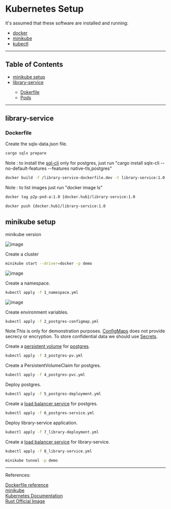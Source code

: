 # Kubernetes Setup

It's assumed that these software are installed and running:

<ul>
  <li><a href="https://docs.docker.com/engine/install/ubuntu/" target="_blank">docker</a></li>
  <li><a href="https://minikube.sigs.k8s.io/docs/start/" target="_blank">minikube</a></li>
  <li><a href="https://kubernetes.io/docs/tasks/tools/install-kubectl-linux/" target="_blank">kubectl</a></li>
</ul>
<hr>

## Table of Contents<br>
<ul>
  <li><a href="https://github.com/gcp-development/web-application/tree/main/kubernetes-setup#minikube-setup" target="_self">minikube setup</a></li>
  <li><a href="" target="_self">library-service</a></li>
  <ul>
    <li><a href="" target="_self">Dokerfile</a></li>
    <li><a href="" target="_self">Pods</a></li>
  </ul>
</ul>
<hr>

## library-service

### Dockerfile

Create the sqlx-data.json file.
```bash
cargo sqlx prepare
```
Note : to install the [sql-cli](https://crates.io/crates/sqlx-cli) only for postgres, just run "cargo install sqlx-cli --no-default-features --features native-tls,postgres"

```bash
docker build -f /library-service-dockerfile.dev -t library-service:1.0 .
```
Note : to list images just run "docker image ls"

```bash
docker tag p2p-pod-a:1.0 {docker.hub}/library-service:1.0
```

```bash
docker push {docker.hub}/library-service:1.0
```
## minikube setup

minikube version

![image](https://user-images.githubusercontent.com/76512851/222912565-1742b8a7-2b23-45f2-9007-bb1ade990be1.png)

Create a cluster
```bash
minikube start --driver=docker -p demo
```
![image](https://user-images.githubusercontent.com/76512851/222913292-c33b7a20-b00f-49f8-a8df-3bca70837d51.png)

Create a namespace.
```bash
kubectl apply -f 1_namespace.yml
```
![image](https://user-images.githubusercontent.com/76512851/222913681-a1d8f917-2fed-4ffa-8ded-90470a354d43.png)

Create environment variables.
```bash
kubectl apply -f 2_postgres-configmap.yml
```
Note:This is only for demonstration purposes. [ConfigMaps](https://kubernetes.io/docs/concepts/configuration/configmap/) does not provide secrecy or encryption. To store confidential data we should use [Secrets](https://kubernetes.io/docs/concepts/configuration/secret/).

Create a [persistent volume](https://kubernetes.io/docs/concepts/storage/persistent-volumes/) for [postgres](https://www.postgresql.org/).
```bash
kubectl apply -f 3_postgres-pv.yml
```

Create a PersistentVolumeClaim for postgres.
```bash
kubectl apply -f 4_postgres-pvc.yml
```

Deploy postgres.
```bash
kubectl apply -f 5_postgres-deployment.yml
```

Create a [load balancer service](https://kubernetes.io/docs/concepts/services-networking/service/#loadbalancer) for postgres.
```bash
kubectl apply -f 6_postgres-service.yml
```

Deploy library-service application.
```bash
kubectl apply -f 7_library-deployment.yml
```

Create a [load balancer service](https://kubernetes.io/docs/concepts/services-networking/service/#loadbalancer) for library-service.
```bash
kubectl apply -f 8_library-service.yml
```

```bash
minikube tunnel -p demo
```


<hr>
References:<br>

[Dockerfile reference](https://docs.docker.com/engine/reference/builder/)<br>
[minikube](https://minikube.sigs.k8s.io/docs/)<br>
[Kubernetes Documentation](https://kubernetes.io/docs/home/)<br>
[Rust Official Image](https://hub.docker.com/_/rust)

